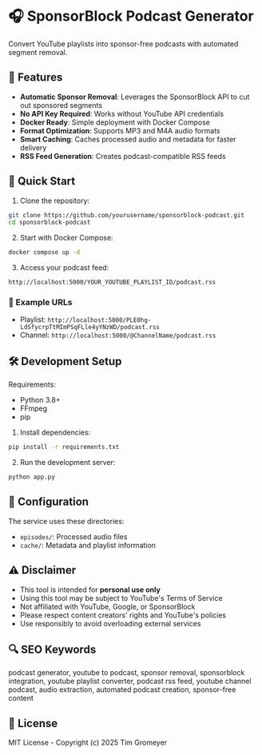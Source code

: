 # 🎧 SponsorBlock Podcast Generator

Convert YouTube playlists into sponsor-free podcasts with automated segment removal.

## 🎯 Features

- **Automatic Sponsor Removal**: Leverages the SponsorBlock API to cut out sponsored segments
- **No API Key Required**: Works without YouTube API credentials
- **Docker Ready**: Simple deployment with Docker Compose
- **Format Optimization**: Supports MP3 and M4A audio formats
- **Smart Caching**: Caches processed audio and metadata for faster delivery
- **RSS Feed Generation**: Creates podcast-compatible RSS feeds

## 🚀 Quick Start

1. Clone the repository:
```bash
git clone https://github.com/yourusername/sponsorblock-podcast.git
cd sponsorblock-podcast
```

2. Start with Docker Compose:
```bash
docker compose up -d
```

3. Access your podcast feed:
```
http://localhost:5000/YOUR_YOUTUBE_PLAYLIST_ID/podcast.rss
```

### 📝 Example URLs

- Playlist: `http://localhost:5000/PLE0hg-LdSfycrpTtMImPSqFLle4yYNzWD/podcast.rss`
- Channel: `http://localhost:5000/@ChannelName/podcast.rss`

## 🛠️ Development Setup

Requirements:
- Python 3.8+
- FFmpeg
- pip

1. Install dependencies:
```bash
pip install -r requirements.txt
```

2. Run the development server:
```bash
python app.py
```

## 🔧 Configuration

The service uses these directories:
- `episodes/`: Processed audio files
- `cache/`: Metadata and playlist information

## ⚠️ Disclaimer

- This tool is intended for **personal use only**
- Using this tool may be subject to YouTube's Terms of Service
- Not affiliated with YouTube, Google, or SponsorBlock
- Please respect content creators' rights and YouTube's policies
- Use responsibly to avoid overloading external services

## 🔍 SEO Keywords

podcast generator, youtube to podcast, sponsor removal, sponsorblock integration, youtube playlist converter, podcast rss feed, youtube channel podcast, audio extraction, automated podcast creation, sponsor-free content

## 📄 License

MIT License - Copyright (c) 2025 Tim Gromeyer
